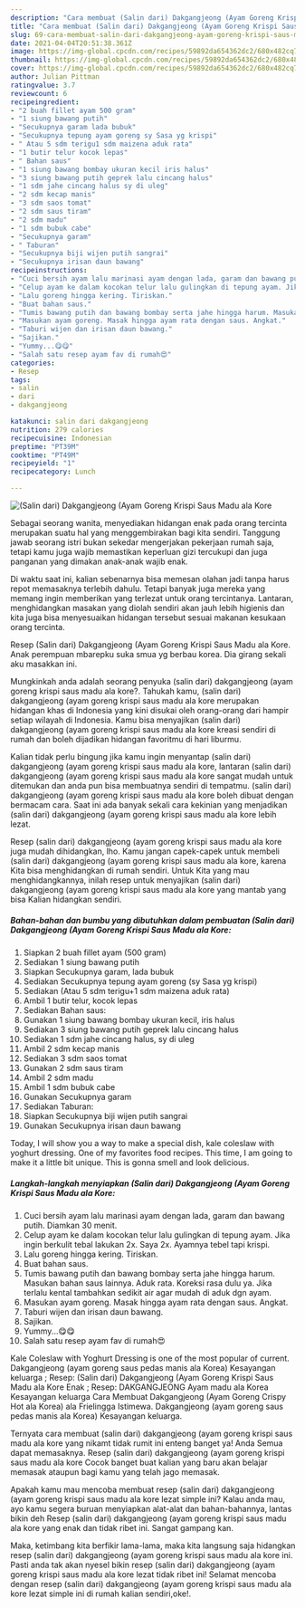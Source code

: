 ```yaml
---
description: "Cara membuat (Salin dari) Dakgangjeong (Ayam Goreng Krispi Saus Madu ala Kore yang nikmat Untuk Jualan"
title: "Cara membuat (Salin dari) Dakgangjeong (Ayam Goreng Krispi Saus Madu ala Kore yang nikmat Untuk Jualan"
slug: 69-cara-membuat-salin-dari-dakgangjeong-ayam-goreng-krispi-saus-madu-ala-kore-yang-nikmat-untuk-jualan
date: 2021-04-04T20:51:38.361Z
image: https://img-global.cpcdn.com/recipes/59892da654362dc2/680x482cq70/salin-dari-dakgangjeong-ayam-goreng-krispi-saus-madu-ala-kore-foto-resep-utama.jpg
thumbnail: https://img-global.cpcdn.com/recipes/59892da654362dc2/680x482cq70/salin-dari-dakgangjeong-ayam-goreng-krispi-saus-madu-ala-kore-foto-resep-utama.jpg
cover: https://img-global.cpcdn.com/recipes/59892da654362dc2/680x482cq70/salin-dari-dakgangjeong-ayam-goreng-krispi-saus-madu-ala-kore-foto-resep-utama.jpg
author: Julian Pittman
ratingvalue: 3.7
reviewcount: 6
recipeingredient:
- "2 buah fillet ayam 500 gram"
- "1 siung bawang putih"
- "Secukupnya garam lada bubuk"
- "Secukupnya tepung ayam goreng sy Sasa yg krispi"
- " Atau 5 sdm terigu1 sdm maizena aduk rata"
- "1 butir telur kocok lepas"
- " Bahan saus"
- "1 siung bawang bombay ukuran kecil iris halus"
- "3 siung bawang putih geprek lalu cincang halus"
- "1 sdm jahe cincang halus sy di uleg"
- "2 sdm kecap manis"
- "3 sdm saos tomat"
- "2 sdm saus tiram"
- "2 sdm madu"
- "1 sdm bubuk cabe"
- "Secukupnya garam"
- " Taburan"
- "Secukupnya biji wijen putih sangrai"
- "Secukupnya irisan daun bawang"
recipeinstructions:
- "Cuci bersih ayam lalu marinasi ayam dengan lada, garam dan bawang putih. Diamkan 30 menit."
- "Celup ayam ke dalam kocokan telur lalu gulingkan di tepung ayam. Jika ingin berkulit tebal lakukan 2x. Saya 2x. Ayamnya tebel tapi krispi."
- "Lalu goreng hingga kering. Tiriskan."
- "Buat bahan saus."
- "Tumis bawang putih dan bawang bombay serta jahe hingga harum. Masukan bahan saus lainnya. Aduk rata. Koreksi rasa dulu ya. Jika terlalu kental tambahkan sedikit air agar mudah di aduk dgn ayam."
- "Masukan ayam goreng. Masak hingga ayam rata dengan saus. Angkat."
- "Taburi wijen dan irisan daun bawang."
- "Sajikan."
- "Yummy...😋😋"
- "Salah satu resep ayam fav di rumah😍"
categories:
- Resep
tags:
- salin
- dari
- dakgangjeong

katakunci: salin dari dakgangjeong 
nutrition: 279 calories
recipecuisine: Indonesian
preptime: "PT39M"
cooktime: "PT49M"
recipeyield: "1"
recipecategory: Lunch

---
```



![(Salin dari) Dakgangjeong (Ayam Goreng Krispi Saus Madu ala Kore](https://img-global.cpcdn.com/recipes/59892da654362dc2/680x482cq70/salin-dari-dakgangjeong-ayam-goreng-krispi-saus-madu-ala-kore-foto-resep-utama.jpg)

Sebagai seorang wanita, menyediakan hidangan enak pada orang tercinta merupakan suatu hal yang menggembirakan bagi kita sendiri. Tanggung jawab seorang istri bukan sekedar mengerjakan pekerjaan rumah saja, tetapi kamu juga wajib memastikan keperluan gizi tercukupi dan juga panganan yang dimakan anak-anak wajib enak.

Di waktu  saat ini, kalian sebenarnya bisa memesan olahan jadi tanpa harus repot memasaknya terlebih dahulu. Tetapi banyak juga mereka yang memang ingin memberikan yang terlezat untuk orang tercintanya. Lantaran, menghidangkan masakan yang diolah sendiri akan jauh lebih higienis dan kita juga bisa menyesuaikan hidangan tersebut sesuai makanan kesukaan orang tercinta. 

Resep (Salin dari) Dakgangjeong (Ayam Goreng Krispi Saus Madu ala Kore. Anak perempuan mbarepku suka smua yg berbau korea. Dia girang sekali aku masakkan ini.

Mungkinkah anda adalah seorang penyuka (salin dari) dakgangjeong (ayam goreng krispi saus madu ala kore?. Tahukah kamu, (salin dari) dakgangjeong (ayam goreng krispi saus madu ala kore merupakan hidangan khas di Indonesia yang kini disukai oleh orang-orang dari hampir setiap wilayah di Indonesia. Kamu bisa menyajikan (salin dari) dakgangjeong (ayam goreng krispi saus madu ala kore kreasi sendiri di rumah dan boleh dijadikan hidangan favoritmu di hari liburmu.

Kalian tidak perlu bingung jika kamu ingin menyantap (salin dari) dakgangjeong (ayam goreng krispi saus madu ala kore, lantaran (salin dari) dakgangjeong (ayam goreng krispi saus madu ala kore sangat mudah untuk ditemukan dan anda pun bisa membuatnya sendiri di tempatmu. (salin dari) dakgangjeong (ayam goreng krispi saus madu ala kore boleh dibuat dengan bermacam cara. Saat ini ada banyak sekali cara kekinian yang menjadikan (salin dari) dakgangjeong (ayam goreng krispi saus madu ala kore lebih lezat.

Resep (salin dari) dakgangjeong (ayam goreng krispi saus madu ala kore juga mudah dihidangkan, lho. Kamu jangan capek-capek untuk membeli (salin dari) dakgangjeong (ayam goreng krispi saus madu ala kore, karena Kita bisa menghidangkan di rumah sendiri. Untuk Kita yang mau menghidangkannya, inilah resep untuk menyajikan (salin dari) dakgangjeong (ayam goreng krispi saus madu ala kore yang mantab yang bisa Kalian hidangkan sendiri.

<!--inarticleads1-->

##### Bahan-bahan dan bumbu yang dibutuhkan dalam pembuatan (Salin dari) Dakgangjeong (Ayam Goreng Krispi Saus Madu ala Kore:

1. Siapkan 2 buah fillet ayam (500 gram)
1. Sediakan 1 siung bawang putih
1. Siapkan Secukupnya garam, lada bubuk
1. Sediakan Secukupnya tepung ayam goreng (sy Sasa yg krispi)
1. Sediakan  (Atau 5 sdm terigu+1 sdm maizena aduk rata)
1. Ambil 1 butir telur, kocok lepas
1. Sediakan  Bahan saus:
1. Gunakan 1 siung bawang bombay ukuran kecil, iris halus
1. Sediakan 3 siung bawang putih geprek lalu cincang halus
1. Sediakan 1 sdm jahe cincang halus, sy di uleg
1. Ambil 2 sdm kecap manis
1. Sediakan 3 sdm saos tomat
1. Gunakan 2 sdm saus tiram
1. Ambil 2 sdm madu
1. Ambil 1 sdm bubuk cabe
1. Gunakan Secukupnya garam
1. Sediakan  Taburan:
1. Siapkan Secukupnya biji wijen putih sangrai
1. Gunakan Secukupnya irisan daun bawang


Today, I will show you a way to make a special dish, kale coleslaw with yoghurt dressing. One of my favorites food recipes. This time, I am going to make it a little bit unique. This is gonna smell and look delicious. 

<!--inarticleads2-->

##### Langkah-langkah menyiapkan (Salin dari) Dakgangjeong (Ayam Goreng Krispi Saus Madu ala Kore:

1. Cuci bersih ayam lalu marinasi ayam dengan lada, garam dan bawang putih. Diamkan 30 menit.
1. Celup ayam ke dalam kocokan telur lalu gulingkan di tepung ayam. Jika ingin berkulit tebal lakukan 2x. Saya 2x. Ayamnya tebel tapi krispi.
1. Lalu goreng hingga kering. Tiriskan.
1. Buat bahan saus.
1. Tumis bawang putih dan bawang bombay serta jahe hingga harum. Masukan bahan saus lainnya. Aduk rata. Koreksi rasa dulu ya. Jika terlalu kental tambahkan sedikit air agar mudah di aduk dgn ayam.
1. Masukan ayam goreng. Masak hingga ayam rata dengan saus. Angkat.
1. Taburi wijen dan irisan daun bawang.
1. Sajikan.
1. Yummy...😋😋
1. Salah satu resep ayam fav di rumah😍


Kale Coleslaw with Yoghurt Dressing is one of the most popular of current. Dakgangjeong (ayam goreng saus pedas manis ala Korea) Kesayangan keluarga ; Resep: (Salin dari) Dakgangjeong (Ayam Goreng Krispi Saus Madu ala Kore Enak ; Resep: DAKGANGJEONG Ayam madu ala Korea Kesayangan keluarga Cara Membuat Dakgangjeong (Ayam Goreng Crispy Hot ala Korea) ala Frielingga Istimewa. Dakgangjeong (ayam goreng saus pedas manis ala Korea) Kesayangan keluarga. 

Ternyata cara membuat (salin dari) dakgangjeong (ayam goreng krispi saus madu ala kore yang nikamt tidak rumit ini enteng banget ya! Anda Semua dapat memasaknya. Resep (salin dari) dakgangjeong (ayam goreng krispi saus madu ala kore Cocok banget buat kalian yang baru akan belajar memasak ataupun bagi kamu yang telah jago memasak.

Apakah kamu mau mencoba membuat resep (salin dari) dakgangjeong (ayam goreng krispi saus madu ala kore lezat simple ini? Kalau anda mau, ayo kamu segera buruan menyiapkan alat-alat dan bahan-bahannya, lantas bikin deh Resep (salin dari) dakgangjeong (ayam goreng krispi saus madu ala kore yang enak dan tidak ribet ini. Sangat gampang kan. 

Maka, ketimbang kita berfikir lama-lama, maka kita langsung saja hidangkan resep (salin dari) dakgangjeong (ayam goreng krispi saus madu ala kore ini. Pasti anda tak akan nyesel bikin resep (salin dari) dakgangjeong (ayam goreng krispi saus madu ala kore lezat tidak ribet ini! Selamat mencoba dengan resep (salin dari) dakgangjeong (ayam goreng krispi saus madu ala kore lezat simple ini di rumah kalian sendiri,oke!.

